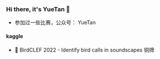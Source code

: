 ### Hi there, it's YueTan 👋

<!--
[![yuetan1988's github stats](https://github-readme-stats.vercel.app/api?username=yuetan1988&theme=vue)](https://github.com/yuetan1988)
-->

- 参加过一些比赛，公众号： YueTan

#### kaggle

- 🥉 BirdCLEF 2022 - Identify bird calls in soundscapes 铜牌
